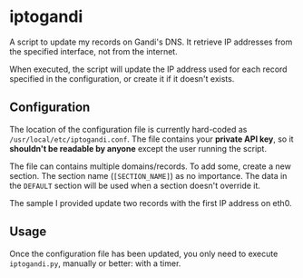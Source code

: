# iptogandi
A script to update my records on Gandi's DNS. It retrieve IP addresses from the specified interface, not from the internet.

When executed, the script will update the IP address used for each record specified in the configuration, or create it if it doesn't exists.


## Configuration
The location of the configuration file is currently hard-coded as `/usr/local/etc/iptogandi.conf`. The file contains your **private API key**, so it **shouldn't be readable by anyone** except the user running the script.

The file can contains multiple domains/records. To add some, create a new section. The section name (`[SECTION_NAME]`) as no importance. The data in the `DEFAULT` section will be used when a section doesn't override it.

The sample I provided update two records with the first IP address on eth0.

## Usage
Once the configuration file has been updated, you only need to execute `iptogandi.py`, manually or better: with a timer.
